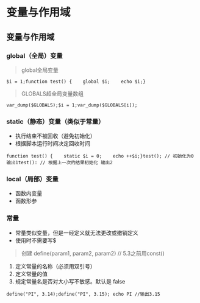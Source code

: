 # 变量与作用域

## 变量与作用域

### global（全局）变量

> global全局变量

```
$i = 1;function test() {    global $i;    echo $i;}
```

> GLOBALS超全局变量数组

```
var_dump($GLOBALS);$i = 1;var_dump($GLOBALS[i]);
```

### static（静态）变量（类似于常量）

- 执行结束不被回收（避免初始化）
- 根据脚本运行时间决定回收时间

```
function test() {    static $i = 0;    echo ++$i;}test(); // 初始化为0 输出1test(): // 根据上一次的结果初始化 输出2
```

### local（局部）变量

- 函数内变量
- 函数形参

### 常量

- 常量类似变量，但是一经定义就无法更改或撤销定义
- 使用时不需要写$

> 创建 define(param1, param2, param2) // 5.3之前用const()

1. 定义常量的名称（必须用双引号）
2. 定义常量的值
3. 规定常量名是否对大小写不敏感。默认是 false

```
define("PI", 3.14);define("PI", 3.15); echo PI //输出3.15
```